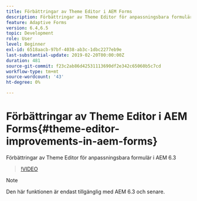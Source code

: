 ```yaml
---
title: Förbättringar av Theme Editor i AEM Forms
description: Förbättringar av Theme Editor för anpassningsbara formulär i AEM 6.3
feature: Adaptive Forms
version: 6.4,6.5
topic: Development
role: User
level: Beginner
exl-id: 6518aacb-97bf-4038-ab3c-1dbc2277eb9e
last-substantial-update: 2019-02-20T00:00:00Z
duration: 481
source-git-commit: f23c2ab86d42531113690df2e342c65060b5c7cd
workflow-type: tm+mt
source-wordcount: '43'
ht-degree: 0%

---
```


# Förbättringar av Theme Editor i AEM Forms{#theme-editor-improvements-in-aem-forms}

Förbättringar av Theme Editor för anpassningsbara formulär i AEM 6.3

>[!VIDEO](https://video.tv.adobe.com/v/19497?quality=12&learn=on)

>[!NOTE]
>
>Den här funktionen är endast tillgänglig med AEM 6.3 och senare.
